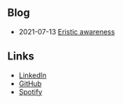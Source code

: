 ## Blog

- 2021-07-13 [Eristic awareness](blog/2021-07-13-eristic-awareness.html)

## Links

- [LinkedIn](https://www.linkedin.com/in/pittst3r)
- [GitHub](https://github.com/pittst3r)
- [Spotify](https://open.spotify.com/user/sweatypitts)
